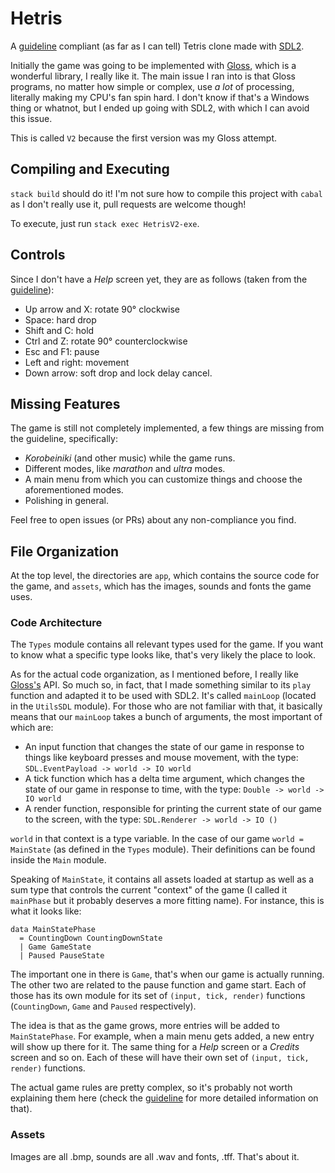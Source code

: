 # Hetris

A [guideline](https://tetris.fandom.com/wiki/Tetris_Guideline) compliant (as far as I can tell) Tetris clone made with [SDL2](https://hackage.haskell.org/package/sdl2).

Initially the game was going to be implemented with [Gloss](https://hackage.haskell.org/package/gloss), which is a wonderful library, I really like it. The main issue I ran into is that Gloss programs, no matter how simple or complex, use _a lot_ of processing, literally making my CPU's fan spin hard. I don't know if that's a Windows thing or whatnot, but I ended up going with SDL2, with which I can avoid this issue.

This is called `V2` because the first version was my Gloss attempt.

## Compiling and Executing

`stack build` should do it! I'm not sure how to compile this project with `cabal` as I don't really use it, pull requests are welcome though!

To execute, just run `stack exec HetrisV2-exe`.

## Controls

Since I don't have a _Help_ screen yet, they are as follows (taken from the [guideline](https://tetris.fandom.com/wiki/Tetris_Guideline)):

- Up arrow and X: rotate 90° clockwise
- Space: hard drop
- Shift and C: hold
- Ctrl and Z: rotate 90° counterclockwise
- Esc and F1: pause
- Left and right: movement
- Down arrow: soft drop and lock delay cancel.

## Missing Features

The game is still not completely implemented, a few things are missing from the guideline, specifically:

- _Korobeiniki_ (and other music) while the game runs.
- Different modes, like _marathon_ and _ultra_ modes.
- A main menu from which you can customize things and choose the aforementioned modes.
- Polishing in general.

Feel free to open issues (or PRs) about any non-compliance you find.

## File Organization

At the top level, the directories are `app`, which contains the source code for the game, and `assets`, which has the images, sounds and fonts the game uses.

### Code Architecture

The `Types` module contains all relevant types used for the game. If you want to know what a specific type looks like, that's very likely the place to look.

As for the actual code organization, as I mentioned before, I really like [Gloss's](https://hackage.haskell.org/package/gloss) API. So much so, in fact, that I made something similar to its `play` function and adapted it to be used with SDL2. It's called `mainLoop` (located in the `UtilsSDL` module). For those who are not familiar with that, it basically means that our `mainLoop` takes a bunch of arguments, the most important of which are:

- An input function that changes the state of our game in response to things like keyboard presses and mouse movement, with the type: `SDL.EventPayload -> world -> IO world`
- A tick function which has a delta time argument, which changes the state of our game in response to time, with the type: `Double -> world -> IO world`
- A render function, responsible for printing the current state of our game to the screen, with the type: `SDL.Renderer -> world -> IO ()`

`world` in that context is a type variable. In the case of our game `world = MainState` (as defined in the `Types` module). Their definitions can be found inside the `Main` module.

Speaking of `MainState`, it contains all assets loaded at startup as well as a sum type that controls the current "context" of the game (I called it `mainPhase` but it probably deserves a more fitting name). For instance, this is what it looks like:

```
data MainStatePhase
  = CountingDown CountingDownState
  | Game GameState
  | Paused PauseState
```

The important one in there is `Game`, that's when our game is actually running. The other two are related to the pause function and game start. Each of those has its own module for its set of `(input, tick, render)` functions (`CountingDown`, `Game` and `Paused` respectively).

The idea is that as the game grows, more entries will be added to `MainStatePhase`. For example, when a main menu gets added, a new entry will show up there for it. The same thing for a _Help_ screen or a _Credits_ screen and so on. Each of these will have their own set of `(input, tick, render)` functions.

The actual game rules are pretty complex, so it's probably not worth explaining them here (check the [guideline](https://tetris.fandom.com/wiki/Tetris_Guideline) for more detailed information on that).

### Assets

Images are all .bmp, sounds are all .wav and fonts, .tff. That's about it.
